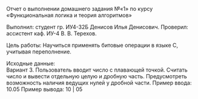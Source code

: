 Отчет о выполнении домашнего задания №«1»
по курсу «Функциональная логика и теория алгоритмов»


Выполнил: студент гр. ИУ4-32Б Денисов Илья Денисович.
Проверил: ассистент каф. ИУ-4 В. В. Терехов.

Цель работы:
Научиться применять битовые операции в языке C, учитывая переполнение.

Исходные данные:   
Вариант 3.
Пользователь вводит число с плавающей точкой. Считать число и    вывести отдельную целую и дробную часть. Предусмотреть возможность наличия ведущих нулей у дробной части.
Пример ввода: 10.05
Пример вывода: 10 | 05
